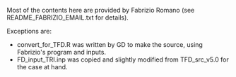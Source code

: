 Most of the contents here are provided by Fabrizio Romano (see README_FABRIZIO_EMAIL.txt for details).

Exceptions are:
* convert_for_TFD.R was written by GD to make the source, using Fabrizio's program and inputs.
* FD_input_TRI.inp was copied and slightly modified from TFD_src_v5.0 for the case at hand.

